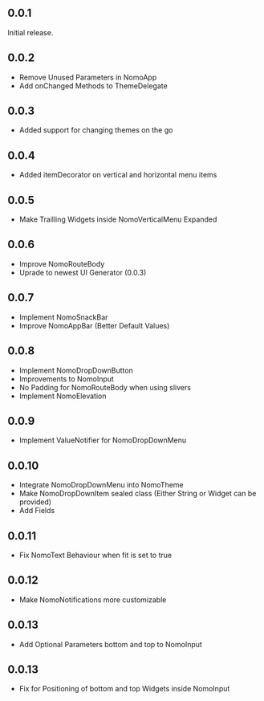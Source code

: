 ## 0.0.1

Initial release.

## 0.0.2

* Remove Unused Parameters in NomoApp
* Add onChanged Methods to ThemeDelegate

## 0.0.3

* Added support for changing themes on the go

## 0.0.4

* Added itemDecorator on vertical and horizontal menu items

## 0.0.5

* Make Trailling Widgets inside NomoVerticalMenu Expanded

## 0.0.6

* Improve NomoRouteBody
* Uprade to newest UI Generator (0.0.3)

## 0.0.7

* Implement NomoSnackBar
* Improve NomoAppBar (Better Default Values)

## 0.0.8

* Implement NomoDropDownButton
* Improvements to NomoInput
* No Padding for NomoRouteBody when using slivers
* Implement NomoElevation

## 0.0.9

* Implement ValueNotifier for NomoDropDownMenu

## 0.0.10

* Integrate NomoDropDownMenu into NomoTheme
* Make NomoDropDownItem sealed class (Either String or Widget can be provided)
* Add Fields

## 0.0.11

* Fix NomoText Behaviour when fit is set to true

## 0.0.12

* Make NomoNotifications more customizable

## 0.0.13

* Add Optional Parameters bottom and top to NomoInput

## 0.0.13

* Fix for Positioning of bottom and top Widgets inside NomoInput